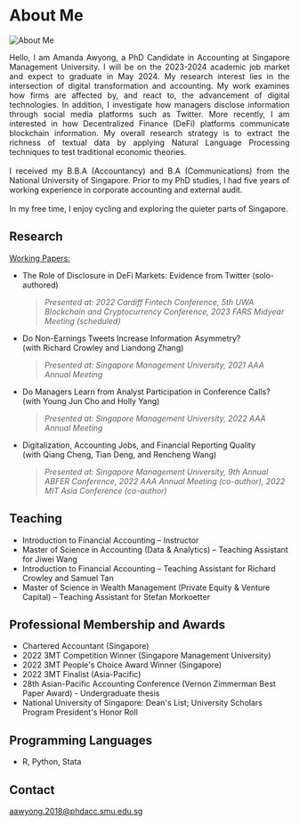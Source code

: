 # About Me
![About Me](https://user-images.githubusercontent.com/105594106/169694775-3a60710e-7571-49a9-bc69-e630082cab45.png)
<p align="justify"> 
Hello, I am Amanda Awyong, a PhD Candidate in Accounting at Singapore Management University. I will be on the 2023-2024 academic job market and expect to graduate in May 2024. My research interest lies in the intersection of digital transformation and accounting. My work examines how firms are affected by, and react to, the advancement of digital technologies. In addition, I investigate how managers disclose information through social media platforms such as Twitter. More recently, I am interested in how Decentralized Finance (DeFi) platforms communicate blockchain information. My overall research strategy is to extract the richness of textual data by applying Natural Language Processing techniques to test traditional economic theories. 
<br><br>
I received my B.B.A (Accountancy) and B.A (Communications) from the National University of Singapore. Prior to my PhD studies, I had five years of working experience in corporate accounting and external audit. 
<br><br>
In my free time, I enjoy cycling and exploring the quieter parts of Singapore. 
</p>

## Research
<ins>Working Papers:</ins><br>
*   The Role of Disclosure in DeFi Markets: Evidence from Twitter (solo-authored)
    > <i>Presented at: 2022 Cardiff Fintech Conference, 5th UWA Blockchain and Cryptocurrency Conference, 2023 FARS Midyear Meeting (scheduled)</i>
*   Do Non-Earnings Tweets Increase Information Asymmetry? <br>(with Richard Crowley and Liandong Zhang)<br>
    > <i>Presented at: Singapore Management University, 2021 AAA Annual Meeting</i>
*   Do Managers Learn from Analyst Participation in Conference Calls? <br> (with Young Jun Cho and Holly Yang)<br>
    > <i>Presented at: Singapore Management University, 2022 AAA Annual Meeting</i>
*   Digitalization, Accounting Jobs, and Financial Reporting Quality <br> (with Qiang Cheng, Tian Deng, and Rencheng Wang)<br>
    > <i>Presented at: Singapore Management University, 9th Annual ABFER Conference, 2022 AAA Annual Meeting (co-author), 2022 MIT Asia Conference (co-author)</i>

## Teaching
*   Introduction to Financial Accounting – Instructor
*   Master of Science in Accounting (Data & Analytics) – Teaching Assistant for Jiwei Wang<br>
*   Introduction to Financial Accounting – Teaching Assistant for Richard Crowley and Samuel Tan<br>
*   Master of Science in Wealth Management (Private Equity & Venture Capital) – Teaching Assistant for Stefan Morkoetter<br>

## Professional Membership and Awards
*   Chartered Accountant (Singapore)
*   2022 3MT Competition Winner (Singapore Management University)
*   2022 3MT People's Choice Award Winner (Singapore)
*   2022 3MT Finalist (Asia-Pacific)
*   28th Asian-Pacific Accounting Conference (Vernon Zimmerman Best Paper Award) - Undergraduate thesis
*   National University of Singapore: Dean's List; University Scholars Program President's Honor Roll

## Programming Languages
*   R, Python, Stata

## Contact
<a href='mailto:aawyong.2018@phdacc.smu.edu.sg'>
aawyong.2018@phdacc.smu.edu.sg
</a>  
<br>

